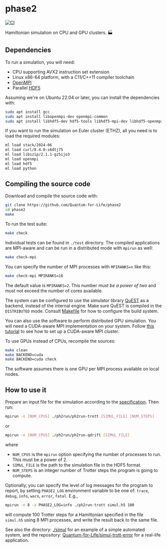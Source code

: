phase2
======

[![CI](https://github.com/Quantum-for-Life/phase2/actions/workflows/CI.yml/badge.svg?branch=main)](https://github.com/Quantum-for-Life/phase2/actions/workflows/CI.yml)

Hamiltonian simulation on CPU and GPU clusters. 🏭


Dependencies
------------

To run a simulation, you will need:

- CPU supporting AVX2 instruction set extension
- Linux x86-64 platform, with a C11/C++11 compiler toolchain
- [OpenMPI][openmpi-website]
- Parallel [HDF5][hdf5-website]

Assuming we're on Ubuntu 22.04 or later, you can install the dependencies with:

```bash
sudo apt install gcc
sudo apt install libopenmpi-dev openmpi-common
sudo apt install libhdf5-dev hdf5-tools libhdf5-mpi-dev libhdf5-openmpi-dev
```

If you want to run the simulation on Euler cluster (ETHZ), all you need is to
load the required modules:

```bash
ml load stack/2024-06
ml load curl/8.4.0-s6dtj75
ml load libszip/2.1.1-gz5ijo3
ml load openmpi
ml load hdf5
ml load python
```

[hdf5-website]: https://www.hdfgroup.org/solutions/hdf5/
[openmpi-website]: https://www.open-mpi.org/


Compiling the source code
-------------------------

Download and compile the source code with:

```bash
git clone https://github.com/Quantum-for-Life/phase2
cd phase2
make
```

To run the test suite:

```bash
make check
```

Individual tests can be found in `./test` directory. The compiled applications
are MPI-aware and can be run in a distributed mode with `mpirun` as well:

```bash
make check-mpi
```

You can specify the number of MPI processes with `MPIRANKS=n` like this:

```bash
make check-mpi MPIRANKS=16
```

The default value is `MPIRANKS=2`. This number *must be a power of two*
and must not exceed the number of cores available.

The system can be configured to use the simulator library
[QuEST](https://github.com/QuEST-Kit/QuEST) as a backend, instead of the
internal engine.  Make sure QuEST is compiled in the `DISTRIBUTED` mode.
Consult [Makefile](./Makefile) for how to configure the build system.

You can also use the software to perform distributed GPU simulation.  You
will need a CUDA-aware MPI implementation on your system.  Follow 
[this tutorial](https://github.com/Quantum-for-Life/cuda-aware-mpi-cluster)
to see how to set up a CUDA-aware MPI cluster.

To use GPUs instead of CPUs, recompile the sources:

```bash
make clean
make BACKEND=cuda
make BACKEND=cuda check
```

The software assumes there is one GPU per MPI process available on local nodes.


How to use it
-------------

Prepare an input file for the simulation according to the
[specification](./simul/simul-h5-specs.md). Then run:

```bash
mpirun -n [NUM_CPUS] ./ph2run/ph2run-trott [SIMUL_FILE] [NUM_STEPS]
```

or

```bash
mpirun -n [NUM_CPUS] ./ph2run/ph2run-qdrift [SIMUL_FILE]
```

where

- `NUM_CPUS` is the `mpirun` option specifying the number of processes to
  run. This must be a power of 2.
- `SIMUL_FILE` is the path to the simulation file in the HDF5 format.
- `NUM_STEPS` is an integer number of Trotter steps the program is going to
  compute.

Optionally, you can specify the level of log messages for the program to report,
by setting `PHASE2_LOG` environment variable to be one of: `trace`,
`debug`, `info`, `warn`, `error`, `fatal`. E.g.,

```bash
mpirun -n 8 -x PHASE2_LOG=info ./ph2run-trott simul.h5 100
```

will compute 100 Trotter steps for a Hamiltonian specified in the file
`simul.h5` using 8 MPI processes, and write the result back to the same file.

See also the directory: [./simul](./simul) for an example of a simple
automated system, and the repository:
[Quantum-for-Life/simul-trott-error](https://github.com/Quantum-for-Life/simul-trott-error)
for a real-life application.


